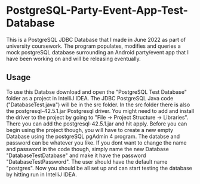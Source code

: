 # PostgreSQL-Party-Event-App-Test-Database
This is a PostgreSQL JDBC Database that I made in June 2022 as part of university coursework. The program populates, modifies and queries a mock postgreSQL database 
surrounding an Android party/event app that I have been working on and will be releasing eventually.

## Usage
To use this Databse download and open the "PostgreSQL Test Database" folder as a project in IntelliJ IDEA. The JDBC PostgreSQL Java code ("DatabaseTest.java") 
will be in the src folder. In the src folder there is also the postgresql-42.5.1.jar Postgresql driver. You might need to add and install the driver to the project
by going to "File -> Project Structure -> Libraries". There you can add the postgresql-42.5.1.jar and hit apply. Before you can begin using the project though, you 
will have to create a new empty Database using the postgreSQL pgAdmin 4 program. The databse and password can be whatever you like. If you dont want to change the
name and password in the code though, simply name the new Database "DatabaseTestDatabase" and make it have the password "DatabaseTestPassword". The user should have the
default name "postgres". Now you should be all set up and can start testing the database by hitting run in IntelliJ IDEA.
